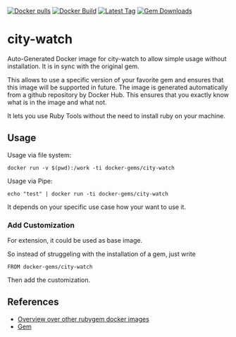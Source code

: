 [![Docker pulls](https://img.shields.io/docker/pulls/rubygem/city-watch.svg)](https://hub.docker.com/r/rubygem/city-watch/)
[![Docker Build](https://img.shields.io/docker/automated/rubygem/city-watch.svg)](https://hub.docker.com/r/rubygem/city-watch/)
[![Latest Tag](https://img.shields.io/github/tag/docker-rubygem/city-watch.svg)](https://hub.docker.com/r/rubygem/city-watch/)
[![Gem Downloads](https://img.shields.io/gem/dt/city-watch.svg)](https://rubygems.org/gems/city-watch/)
# city-watch

Auto-Generated Docker image for city-watch to allow simple usage without installation.
It is in sync with the original gem.

This allows to use a specific version of your favorite gem and ensures that this image will be supported in future.
The image is generated automatically from a github repository by Docker Hub.
This ensures that you exactly know what is in the image and what not.

It lets you use Ruby Tools without the need to install ruby on your machine.

## Usage

Usage via file system:

`docker run -v $(pwd):/work -ti docker-gems/city-watch`

Usage via Pipe:

`echo "test" | docker run -ti docker-gems/city-watch`

It depends on your specific use case how your want to use it.

### Add Customization

For extension, it could be used as base image.

So instead of struggeling with the installation of a gem, just write

`FROM docker-gems/city-watch`

Then add the customization.

## References

 - [Overview over other rubygem docker images](https://github.com/thinkbot/docker-rubygem)
 - [Gem](https://rubygems.org/gems/city-watch/)
